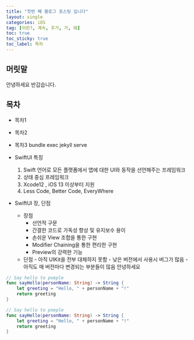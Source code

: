 ```yaml
---
title: "첫번 째 블로그 포스팅 입니다"
layout: single
categories: iOS
tag: [이런?, 계속, 추가, 가, 돼]
toc: true
toc_sticky: true
toc_label: 목차
---
```


## 머릿말

안녕하세요 반갑습니다.

## 목차

- 목차1
- 목차2
- 목차3
  bundle exec jekyll serve

- SwiftUI 특징

  1. Swift 언어로 모든 플랫폼에서 앱에 대한 UI와 동작을 선언해주는 프레임워크
  2. 상태 중심 프레임워크
  3. Xcode12 , iOS 13 이상부터 지원
  4. Less Code, Better Code, EveryWhere

- SwiftUI 장, 단점
  - 장점
    - 선언적 구문
    - 간결한 코드로 가독성 향상 및 유지보수 용이
    - 손쉬운 View 조합을 통한 구현
    - Modifier Chaining을 통한 편리한 구현
    - Preview의 강력한 기능
  - 단점 - 아직 UIKit을 전부 대체하지 못함 - 낮은 버전에서 사용시 버그가 많음 - 아직도 매 버전마다 변경되는 부분들이 많음
    안녕하세요

```swift
// Say hello to poeple
func sayHello(personName: String) -> String {
    let greeting = "Hello, " + personName + "!"
    return greeting
}

// Say hello to poeple
func sayHello(personName: String) -> String {
    let greeting = "Hello, " + personName + "!"
    return greeting
}

```
